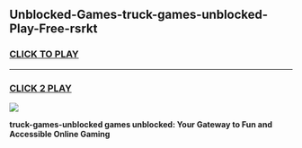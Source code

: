 
## Unblocked-Games-truck-games-unblocked-Play-Free-rsrkt
<h3>
<a href="https://premium76.site?title=truck-games-unblocked&ref=20M">CLICK TO PLAY</a></h3>
<hr>

<h3>
<a href="https://premium76.site?title=truck-games-unblocked&ref=20M">CLICK 2 PLAY</a>
  
</h3>

<a href="https://premium76.site?title=truck-games-unblocked&ref=19M"><img src="https://clearcache.store/games.png"></a>


**truck-games-unblocked games unblocked: Your Gateway to Fun and Accessible Online Gaming**
